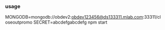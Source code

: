 ### usage ###


MONGODB=mongodb://obdev2:obdev123456@ds133311.mlab.com:33311/closeoutpromo SECRET=abcdefgabcdefg npm start
